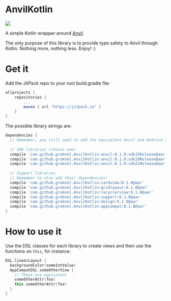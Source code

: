 # AnvilKotlin
[![](https://jitpack.io/v/graknol/AnvilKotlin.svg)](https://jitpack.io/#graknol/AnvilKotlin)

A simple Kotlin wrapper around [Anvil](https://github.com/zserge/anvil).

The only purpose of this library is to provide type safety to Anvil through Kotlin. Nothing more, nothing less. Enjoy! :) 

# Get it

Add the JitPack repo to your root build.gradle file:
```gradle
allprojects {
	repositories {
		...
		maven { url "https://jitpack.io" }
	}
}
```

The possible library strings are:
```gradle
dependencies {
  // Remember, you still need to add the equivalent Anvil and Android ones!
  
  // SDK libraries (choose one)
  compile 'com.github.graknol.AnvilKotlin:anvil:0.1.0:sdk15Release@aar'
  compile 'com.github.graknol.AnvilKotlin:anvil:0.1.0:sdk19Release@aar'
  compile 'com.github.graknol.AnvilKotlin:anvil:0.1.0:sdk21Release@aar'
  
  // Support libraries
  // Remember to also add their dependencies!
  compile 'com.github.graknol.AnvilKotlin:cardview:0.1.0@aar'
  compile 'com.github.graknol.AnvilKotlin:gridlayout:0.1.0@aar'
  compile 'com.github.graknol.AnvilKotlin:recyclerview:0.1.0@aar'
  compile 'com.github.graknol.AnvilKotlin:support:0.1.0@aar'
  compile 'com.github.graknol.AnvilKotlin:design:0.1.0@aar'
  compile 'com.github.graknol.AnvilKotlin:appcompat:0.1.0@aar'
}
```

# How to use it

Use the DSL classes for each library to create views and then use the functions on `this`, for instance:

```kotlin
DSL.linearLayout {
  backgroundColor(someIntValue)
  AppCompatDSL.someOtherView {
    // These are equivalent
    someOtherAttr(foo)
    this.someOtherAttr(foo)
  }
}
```
